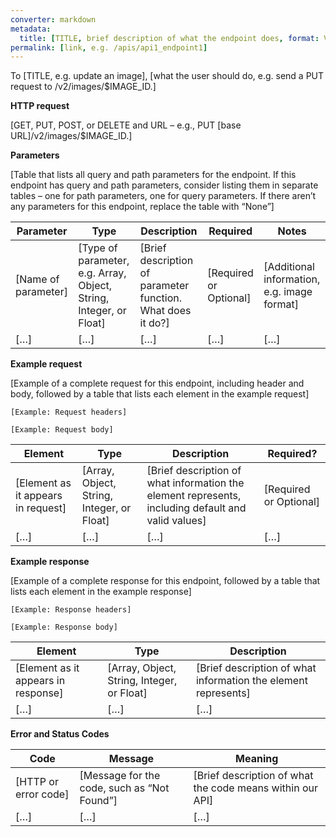 ```yaml
---
converter: markdown
metadata:
  title: [TITLE, brief description of what the endpoint does, format: VERB a(n)/all NOUN(s), e.g. Update an Image]
permalink: [link, e.g. /apis/api1_endpoint1]
---
```


To [TITLE, e.g. update an image], [what the user should do, e.g. send a PUT request to /v2/images/$IMAGE_ID.]

**HTTP request**

[GET, PUT, POST, or DELETE and URL &ndash; e.g., PUT [base URL]/v2/images/$IMAGE_ID.]

**Parameters**

[Table that lists all query and path parameters for the endpoint. If this endpoint has query and path parameters, consider listing them in separate tables &ndash; one for path parameters, one for query parameters. If there aren’t any parameters for this endpoint, replace the table with “None”]

| Parameter           | Type                                                               | Description                                                 | Required               | Notes                                       |
| ------------------- | ------------------------------------------------------------------ | ----------------------------------------------------------- | ---------------------- | ------------------------------------------- |
| [Name of parameter] | [Type of parameter, e.g. Array, Object, String, Integer, or Float] | [Brief description of parameter function. What does it do?] | [Required or Optional] | [Additional information, e.g. image format] |
| […]                 | […]                                                                | […]                                                         | […]                    | […]                                         |

**Example request**

[Example of a complete request for this endpoint, including header and body, followed by a table that lists each element in the example request]

```
[Example: Request headers]
```

```
[Example: Request body]
```

| Element                            | Type                                       | Description                                                                                        | Required?              |
| ---------------------------------- | ------------------------------------------ | -------------------------------------------------------------------------------------------------- | ---------------------- |
| [Element as it appears in request] | [Array, Object, String, Integer, or Float] | [Brief description of what information the element represents, including default and valid values] | [Required or Optional] |
| […]                                | […]                                        | […]                                                                                                | […]                    |

**Example response**

[Example of a complete response for this endpoint, followed by a table that lists each element in the example response]

```
[Example: Response headers]
```

```
[Example: Response body]
```

| Element                             | Type                                       | Description                                                    |
| ----------------------------------- | ------------------------------------------ | -------------------------------------------------------------- |
| [Element as it appears in response] | [Array, Object, String, Integer, or Float] | [Brief description of what information the element represents] |
| […]                                 | […]                                        | […]                                                            |

**Error and Status Codes**

| Code                 | Message                                     | Meaning                                                   |
| -------------------- | ------------------------------------------- | --------------------------------------------------------- |
| [HTTP or error code] | [Message for the code, such as “Not Found”] | [Brief description of what the code means within our API] |
| […]                  | […]                                         | […]                                                       |
